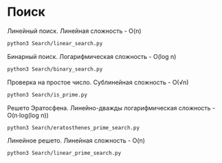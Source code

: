 # Поиск
Линейный поиск. Линейная сложность - O(n)
```bash
python3 Search/linear_search.py
```
Бинарный поиск. Логарифмическая сложность - O(log n)
```bash
python3 Search/binary_search.py
```
Проверка на простое число. Сублинейная сложность - O(√n)
```bash
python3 Search/is_prime.py
```
Решето Эратосфена. Линейно-дважды логарифмическая сложность - O(n·log(log n))
```bash
python3 Search/eratosthenes_prime_search.py
```
Линейное решето. Линейная сложность - O(n)
```bash
python3 Search/linear_prime_search.py
```

